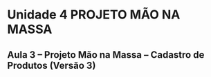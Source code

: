 # Unidade 4 PROJETO MÃO NA MASSA

## Aula 3 – Projeto Mão na Massa – Cadastro de Produtos (Versão 3)